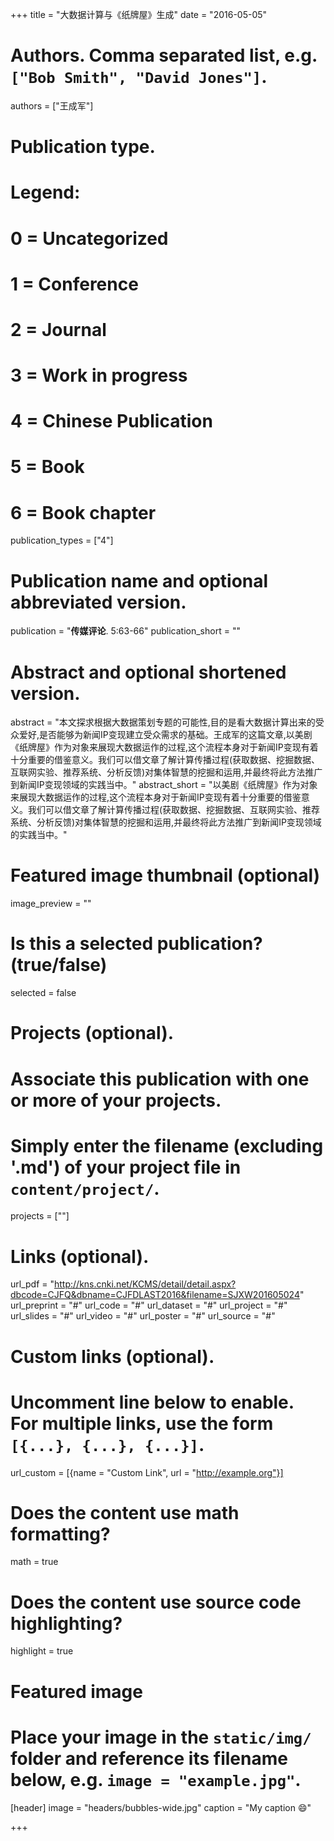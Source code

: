 +++
title = "大数据计算与《纸牌屋》生成"
date = "2016-05-05"

# Authors. Comma separated list, e.g. `["Bob Smith", "David Jones"]`.
authors = ["王成军"]

# Publication type.
# Legend:
# 0 = Uncategorized
# 1 = Conference
# 2 = Journal
# 3 = Work in progress
# 4 = Chinese Publication
# 5 = Book
# 6 = Book chapter
publication_types = ["4"]

# Publication name and optional abbreviated version.
publication = "**传媒评论**. 5:63-66"
publication_short = ""

# Abstract and optional shortened version.
abstract = "本文探求根据大数据策划专题的可能性,目的是看大数据计算出来的受众爱好,是否能够为新闻IP变现建立受众需求的基础。王成军的这篇文章,以美剧《纸牌屋》作为对象来展现大数据运作的过程,这个流程本身对于新闻IP变现有着十分重要的借鉴意义。我们可以借文章了解计算传播过程(获取数据、挖掘数据、互联网实验、推荐系统、分析反馈)对集体智慧的挖掘和运用,并最终将此方法推广到新闻IP变现领域的实践当中。"
abstract_short = "以美剧《纸牌屋》作为对象来展现大数据运作的过程,这个流程本身对于新闻IP变现有着十分重要的借鉴意义。我们可以借文章了解计算传播过程(获取数据、挖掘数据、互联网实验、推荐系统、分析反馈)对集体智慧的挖掘和运用,并最终将此方法推广到新闻IP变现领域的实践当中。"

# Featured image thumbnail (optional)
image_preview = ""

# Is this a selected publication? (true/false)
selected = false

# Projects (optional).
#   Associate this publication with one or more of your projects.
#   Simply enter the filename (excluding '.md') of your project file in `content/project/`.
projects = [""]

# Links (optional).
url_pdf = "http://kns.cnki.net/KCMS/detail/detail.aspx?dbcode=CJFQ&dbname=CJFDLAST2016&filename=SJXW201605024"
url_preprint = "#"
url_code = "#"
url_dataset = "#"
url_project = "#"
url_slides = "#"
url_video = "#"
url_poster = "#"
url_source = "#"

# Custom links (optional).
#   Uncomment line below to enable. For multiple links, use the form `[{...}, {...}, {...}]`.
url_custom = [{name = "Custom Link", url = "http://example.org"}]

# Does the content use math formatting?
math = true

# Does the content use source code highlighting?
highlight = true

# Featured image
# Place your image in the `static/img/` folder and reference its filename below, e.g. `image = "example.jpg"`.
[header]
image = "headers/bubbles-wide.jpg"
caption = "My caption :smile:"

+++
